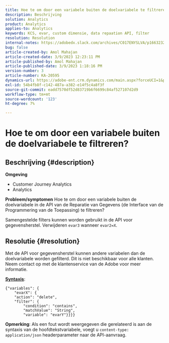 ```yaml
---
title: Hoe te om door een variabele buiten de doelvariabele te filtreren?
description: Beschrijving
solution: Analytics
product: Analytics
applies-to: Analytics
keywords: KCS, evar, custom dimensie, data repaation API, filter
resolution: Resolution
internal-notes: https://adobedx.slack.com/archives/C017ENYSLVA/p1663232879048209
bug: false
article-created-by: Amol Mahajan
article-created-date: 3/9/2023 12:23:11 PM
article-published-by: Amol Mahajan
article-published-date: 3/9/2023 1:18:16 PM
version-number: 3
article-number: KA-20595
dynamics-url: https://adobe-ent.crm.dynamics.com/main.aspx?forceUCI=1&pagetype=entityrecord&etn=knowledgearticle&id=fc6af221-75be-ed11-83ff-6045bd006704
exl-id: 54b4fb8f-c142-487a-a382-e14f5c4a8f3f
source-git-commit: eadd7570df52d83719b6f6699c84af527107d2d9
workflow-type: tm+mt
source-wordcount: '123'
ht-degree: 7%

---
```


# Hoe te om door een variabele buiten de doelvariabele te filtreren?

## Beschrijving {#description}

<b>Omgeving</b>
- Customer Journey Analytics
- Analytics



<b>Probleem/symptomen</b>
Hoe te om door een variabele buiten de doelvariabele in de API van de Reparatie van Gegevens (de Interface van de Programmering van de Toepassing) te filtreren?

Samengestelde filters kunnen worden gebruikt in de API voor gegevensherstel. Verwijderen `evar3` wanneer `evar2=X`.


## Resolutie {#resolution}

Met de API voor gegevensherstel kunnen andere variabelen dan de doelvariabele worden gefilterd. Dit is niet beschikbaar voor alle klanten. Neem contact op met de klantenservice van de Adobe voor meer informatie.<br>


<u><b>Syntaxis</b></u>:




```
{"variables": {
    "evarX": {
    "action": "delete",
    "filter": {
        "condition": "contains",
        "matchValue": "String",
        "variable": "evarY"}}}}
```






<b>Opmerking</b>: Als een fout wordt weergegeven die gerelateerd is aan de syntaxis van de hoofdtekstvariabele, voegt u `content-type: application/json` headerparameter naar de API-aanvraag.
